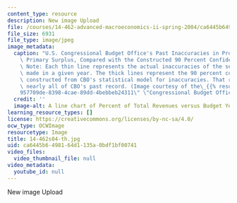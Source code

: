 ```yaml
---
content_type: resource
description: New image Upload
file: /courses/14-462-advanced-macroeconomics-ii-spring-2004/ca6445b6498164d1135a0bdf1bf00741_14-462s04-th.jpg
file_size: 6931
file_type: image/jpeg
image_metadata:
  caption: "U.S. Congressional Budget Office's Past Inaccuracies in Projecting the\
    \ Primary Surplus, Compared with the Constructed 90 Percent Confidence Range.\
    \ Note: Each thin line represents the actual inaccuracies of the set of projections\
    \ made in a given year. The thick lines represent the 90 percent confidence range\
    \ constructed from CBO's statistical model for inaccuracies. That range encompasses\
    \ nearly all of CBO's past record. (Image courtesy of the\_{{% resource_link \"\
    957709de-8398-4cae-89dd-4bebbeb24311\" \"Congressional Budget Office\" %}}.)"
  credit: ''
  image-alt: A line chart of Percent of Total Revenues versus Budget Years.
learning_resource_types: []
license: https://creativecommons.org/licenses/by-nc-sa/4.0/
ocw_type: OCWImage
resourcetype: Image
title: 14-462s04-th.jpg
uid: ca6445b6-4981-64d1-135a-0bdf1bf00741
video_files:
  video_thumbnail_file: null
video_metadata:
  youtube_id: null
---
```

New image Upload